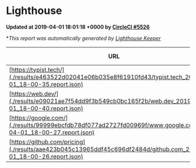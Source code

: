 
# Lighthouse

**Updated at 2019-04-01 18:01:18 +0000 by [CircleCI #5526](https://circleci.com/gh/ItinerisLtd/lighthouse-keeper-example/5526)**

**This report was automatically generated by [Lighthouse Keeper](https://github.com/itinerisltd/lighthouse-keeper)*

| URL | Performance | Accessibility | Best Practices | SEO | PWA | Updated At |
| --- | --- | --- | --- | --- | --- | --- |
| [https://typist.tech/](./results/e463522d02041e06b035e8f61910fd43/typist.tech_2019-04-01_18-00-35.report.json) | 1 |  |  |  |  | 2019-04-01T18:00:35.738Z |
| [https://web.dev/](./results/e09021ae7f54dd9f3b549cb0bc165f2b/web.dev_2019-04-01_18-00-40.report.json) | 0.97 | 0.93 | 1 | 0.96 | 1 | 2019-04-01T18:00:40.999Z |
| [https://google.com/](./results/99999ebcfdb78df077ad2727fd00969f/www.google.com_2019-04-01_18-00-27.report.json) | 0.94 | 0.71 | 0.93 | 0.82 | 0.58 | 2019-04-01T18:00:27.663Z |
| [https://github.com/pricing](./results/aae423b045c13965ddf45c696df2484d/github.com_2019-04-01_18-00-26.report.json) | 0.87 | 0.89 | 0.93 | 0.9 | 0.58 | 2019-04-01T18:00:26.926Z |
